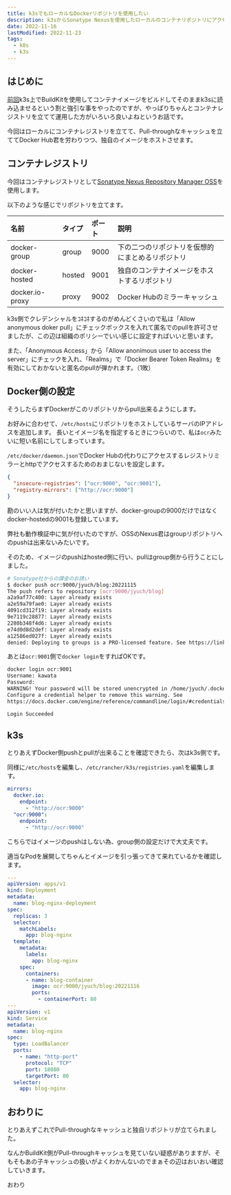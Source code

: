 ```yaml
---
title: k3sでもローカルなDockerリポジトリを使用したい
description: k3sからSonatype Nexusを使用したローカルのコンテナリポジトリにアクセスする方法を確認します
date: 2022-11-16
lastModified: 2022-11-23
tags: 
  - k8s
  - k3s
---
```


## はじめに

[前回](/posts/2022/build-container-image-in-k3s-using-buildkit/)k3s上でBuildKitを使用してコンテナイメージをビルドしてそのままk3sに読み込ませるという割と強引な事をやったのですが、やっぱりちゃんとコンテナレジストリを立てて運用した方がいろいろ良いよねというお話です。

今回はローカルにコンテナレジストリを立てて、Pull-throughなキャッシュを立ててDocker Hub君を労わりつつ、独自のイメージをホストさせます。

## コンテナレジストリ

今回はコンテナレジストリとして[Sonatype Nexus Repository Manager OSS](https://www.sonatype.com/products/repository-oss-download)を使用します。

以下のような感じでリポジトリを立てます。

| 名前            | タイプ | ポート | 説明                                             |
| :-------------- | :----- | :----- | :----------------------------------------------- |
| docker-group    | group  | 9000   | 下の二つのリポジトリを仮想的にまとめるリポジトリ |
| docker-hosted   | hosted | 9001   | 独自のコンテナイメージをホストするリポジトリ     |
| docker.io-proxy | proxy  | 9002   | Docker Hubのミラーキャッシュ                     |

k3s側でクレデンシャルをｺﾈｺﾈするのがめんどくさいので私は「Allow anonymous doker
pull」にチェックボックスを入れて匿名でのpullを許可させましたが、この辺は組織のポリシーでいい感じに設定すればいいと思います。

また、「Anonymous Access」から「Allow anonimous user to access the
server」にチェックを入れ、「Realms」で「Docker Bearer Token
Realms」を有効にしておかないと匿名のpullが弾かれます。（1敗）

## Docker側の設定

そうしたらまずDockerがこのリポジトリからpull出来るようにします。

お好みに合わせて、`/etc/hosts`にリポジトリをホストしているサーバのIPアドレスを追加します。
長いとイメージ名を指定するときにつらいので、私は`ocr`みたいに短い名前にしてしまっています。

`/etc/docker/daemon.json`でDocker
Hubの代わりにアクセスするレジストリミラーとhttpでアクセスするためのおまじないを設定します。

```json
{
  "insecure-registries": ["ocr:9000", "ocr:9001"],
  "registry-mirrors": ["http://ocr:9000"]
}
```

勘のいい人は気が付いたかと思いますが、docker-groupの9000だけではなくdocker-hostedの9001も登録しています。

弊社も動作検証中に気が付いたのですが、OSSのNexus君はgroupリポジトリへのpushは出来ないみたいです。

そのため、イメージのpushはhosted側に行い、pullはgroup側から行うことにしました。

```sh
# Sonatype社からの課金のお誘い
$ docker push ocr:9000/jyuch/blog:20221115   
The push refers to repository [ocr:9000/jyuch/blog]
a2a9af77c400: Layer already exists 
a2e59a79fae0: Layer already exists 
4091cd312f19: Layer already exists 
9e7119c28877: Layer already exists 
2280b348f4d6: Layer already exists 
e74d0d8d2def: Layer already exists 
a12586ed027f: Layer already exists 
denied: Deploying to groups is a PRO-licensed feature. See https://links.sonatype.com/product-nexus-repository
```

あとは`ocr:9001`側で`docker login`をすればOKです。

```sh
docker login ocr:9001
Username: kawata
Password: 
WARNING! Your password will be stored unencrypted in /home/jyuch/.docker/config.json.
Configure a credential helper to remove this warning. See
https://docs.docker.com/engine/reference/commandline/login/#credentials-store

Login Succeeded
```

## k3s

とりあえずDocker側pushとpullが出来ることを確認できたら、次はk3s側です。

同様に`/etc/hosts`を編集し、`/etc/rancher/k3s/registries.yaml`を編集します。

```yaml
mirrors:
  docker.io:
    endpoint:
      - "http://ocr:9000"
  "ocr:9000":
    endpoint:
      - "http://ocr:9000"
```

こちらではイメージのpushはしない為、group側の設定だけで大丈夫です。

適当なPodを展開してちゃんとイメージを引っ張ってきて来れているかを確認します。

```yaml
---
apiVersion: apps/v1
kind: Deployment
metadata:
  name: blog-nginx-deployment
spec:
  replicas: 3
  selector:
    matchLabels:
      app: blog-nginx
  template:
    metadata:
      labels:
        app: blog-nginx
    spec:
      containers:
      - name: blog-container
        image: ocr:9000/jyuch/blog:20221116
        ports:
          - containerPort: 80
---
apiVersion: v1
kind: Service
metadata:
  name: blog-nginx
spec:
  type: LoadBalancer
  ports:
    - name: "http-port"
      protocol: "TCP"
      port: 18080
      targetPort: 80
  selector:
    app: blog-nginx
```

## おわりに

とりあえずこれでPull-throughなキャッシュと独自リポジトリが立てられました。

なんかBuildKit側がPull-throughキャッシュを見ていない疑惑がありますが、そもそもあの子キャッシュの扱いがよくわかんないのでまぁその辺はおいおい確認していきます。

おわり

